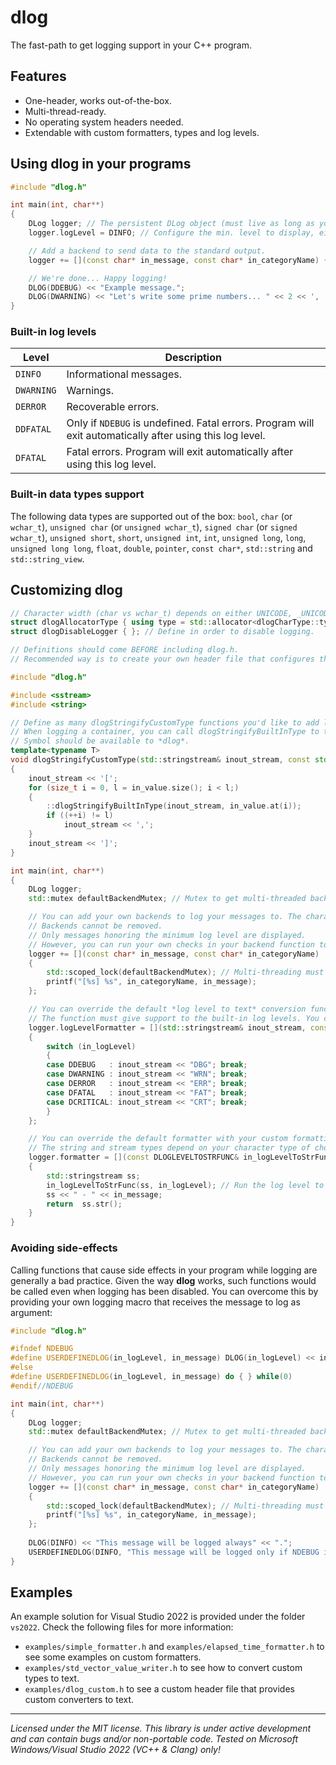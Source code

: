 # dlog
The fast-path to get logging support in your C++ program.

## Features

* One-header, works out-of-the-box.
* Multi-thread-ready.
* No operating system headers needed.
* Extendable with custom formatters, types and log levels.

## Using **dlog** in your programs

```c++
#include "dlog.h"

int main(int, char**)
{
    DLog logger; // The persistent DLog object (must live as long as your program do!).
    logger.logLevel = DINFO; // Configure the min. level to display, either DINFO, DWARNING, DERROR, DDFATAL or DFATAL.

    // Add a backend to send data to the standard output.
    logger += [](const char* in_message, const char* in_categoryName) { printf("[%s] %s", in_categoryName, in_message); };

    // We're done... Happy logging!
    DLOG(DDEBUG) << "Example message.";
    DLOG(DWARNING) << "Let's write some prime numbers... " << 2 << ', ' << 3 << ', ' << 5 << ', ' << 7 << "..."; 
}
```
### Built-in log levels

| Level | Description |
| --- | --- |
| `DINFO` | Informational messages. |
| `DWARNING` | Warnings. |
| `DERROR` | Recoverable errors. |
| `DDFATAL` | Only if `NDEBUG` is undefined. Fatal errors. Program will exit automatically after using this log level. |
| `DFATAL` | Fatal errors. Program will exit automatically after using this log level. |

### Built-in data types support

The following data types are supported out of the box: `bool`, `char` (or `wchar_t`), `unsigned char` (or `unsigned wchar_t`), `signed char` (or `signed wchar_t`), `unsigned short`, `short`, `unsigned int`, `int`, `unsigned long`, `long`, `unsigned long long`, `float`, `double`, `pointer`, `const char*`, `std::string` and `std::string_view`.

## Customizing **dlog**

```c++
// Character width (char vs wchar_t) depends on either UNICODE, _UNICODE or USE_WIDE_CHAR macros.
struct dlogAllocatorType { using type = std::allocator<dlogCharType::type>; }; // Define with the allocator of choice if you don't want to use std::allocator<char>.
struct dlogDisableLogger { }; // Define in order to disable logging.

// Definitions should come BEFORE including dlog.h.
// Recommended way is to create your own header file that configures the logger and then includes dlog.h.

#include "dlog.h"

#include <sstream>
#include <string>

// Define as many dlogStringifyCustomType functions you'd like to add logging support for custom data types.
// When logging a container, you can call dlogStringifyBuiltInType to try run the stringifier for any contained type, if exists.
// Symbol should be available to *dlog*.
template<typename T>
void dlogStringifyCustomType(std::stringstream& inout_stream, const std::vector<T>& in_value) noexcept
{
    inout_stream << '[';
    for (size_t i = 0, l = in_value.size(); i < l;)
    {
        ::dlogStringifyBuiltInType(inout_stream, in_value.at(i));
        if ((++i) != l)
            inout_stream << ',';
    }
    inout_stream << ']';
}

int main(int, char**)
{
    DLog logger;
    std::mutex defaultBackendMutex; // Mutex to get multi-threaded backend support. 

    // You can add your own backends to log your messages to. The character type to use depends on your character type of choice.
    // Backends cannot be removed.
    // Only messages honoring the minimum log level are displayed.
    // However, you can run your own checks in your backend function to finetune each backend individually.
    logger += [](const char* in_message, const char* in_categoryName)  
    {
        std::scoped_lock(defaultBackendMutex); // Multi-threading must be handled by the backend function.
        printf("[%s] %s", in_categoryName, in_message); 
    };

    // You can override the default *log level to text* conversion function.
    // The function must give support to the built-in log levels. You can extend that with custom log levels, though!
    logger.logLevelFormatter = [](std::stringstream& inout_stream, const int in_logLevel) noexcept
    {
        switch (in_logLevel)
        {
        case DDEBUG   : inout_stream << "DBG"; break;
        case DWARNING : inout_stream << "WRN"; break;
        case DERROR   : inout_stream << "ERR"; break;
        case DFATAL   : inout_stream << "FAT"; break;
        case DCRITICAL: inout_stream << "CRT"; break;
        }
    };

    // You can override the default formatter with your custom formatting function.
    // The string and stream types depend on your character type of choice.
    logger.formatter = [](const DLOGLEVELTOSTRFUNC& in_logLevelToStrFunc, const std::string& in_message, const int in_logLevel) noexcept
    {
        std::stringstream ss;
        in_logLevelToStrFunc(ss, in_logLevel); // Run the log level to text conversion function.
        ss << " - " << in_message;
        return  ss.str();
    }
}
```

### Avoiding side-effects

Calling functions that cause side effects in your program while logging are generally a bad practice. Given the way **dlog** works, such functions would be called even when logging has been disabled. You can overcome this by providing your own logging macro that receives the message to log as argument:

```c++
#include "dlog.h"

#ifndef NDEBUG
#define USERDEFINEDLOG(in_logLevel, in_message) DLOG(in_logLevel) << in_message
#else
#define USERDEFINEDLOG(in_logLevel, in_message) do { } while(0)
#endif//NDEBUG

int main(int, char**)
{
    DLog logger;
    std::mutex defaultBackendMutex; // Mutex to get multi-threaded backend support. 

    // You can add your own backends to log your messages to. The character type to use depends on your character type of choice.
    // Backends cannot be removed.
    // Only messages honoring the minimum log level are displayed.
    // However, you can run your own checks in your backend function to finetune each backend individually.
    logger += [](const char* in_message, const char* in_categoryName)  
    {
        std::scoped_lock(defaultBackendMutex); // Multi-threading must be handled by the backend function.
        printf("[%s] %s", in_categoryName, in_message); 
    };
    
    DLOG(DINFO) << "This message will be logged always" << ".";
    USERDEFINEDLOG(DINFO, "This message will be logged only if NDEBUG is undefined" << ".");
}
```

## Examples

An example solution for Visual Studio 2022 is provided under the folder `vs2022`. Check the following files for more information:
* `examples/simple_formatter.h` and `examples/elapsed_time_formatter.h` to see some examples on custom formatters.
* `examples/std_vector_value_writer.h` to see how to convert custom types to text.
* `examples/dlog_custom.h` to see a custom header file that provides custom converters to text.

---

*Licensed under the MIT license.*
*This library is under active development and can contain bugs and/or non-portable code. Tested on Microsoft Windows/Visual Studio 2022 (VC++ & Clang) only!*
